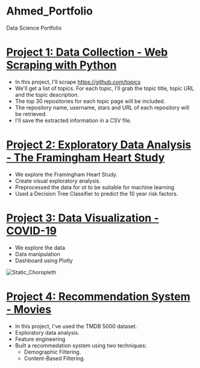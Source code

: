 # Ahmed_Portfolio
Data Science Portfolio

# [Project 1: Data Collection - Web Scraping with Python](https://github.com/ahmedabubakr92/Ahmed_Portfolio/blob/main/Project%201%20-%20Data%20Collection%20-%20Web%20Scraping%20with%20Python.ipynb)
- In this project, I'll scrape https://github.com/topics
- We'll get a list of topics. For each topic, I'll grab the topic title, topic URL and the topic description.
- The top 30 repositories for each topic page will be included.
- The repository name, username, stars and URL of each repository will be retrieved.
- I'll save the extracted information in a CSV file.

# [Project 2: Exploratory Data Analysis - The Framingham Heart Study](https://github.com/ahmedabubakr92/Ahmed_Portfolio/blob/main/Project%202%20-%20Exploratory%20Data%20Analysis.ipynb)

- We explore the Framingham Heart Study.
- Create visual exploratory analysis.
- Preprocessed the data for ot to be suitable for machine learning
- Used a Decision Tree Classifier to predict the 10 year risk factors.

# [Project 3: Data Visualization - COVID-19](https://github.com/ahmedabubakr92/Ahmed_Portfolio/blob/main/Project%203%20-%20Data%20Visualization.ipynb.html)
- We explore the data
- Data manipulation
- Dashboard using Plotly

![Static_Choropleth](/Ahmed_Portfolio/blob/main/static_choropleth.png)

# [Project 4: Recommendation System - Movies](https://github.com/ahmedabubakr92/Ahmed_Portfolio/blob/main/Project%204%20-%20Recommendation%20System%20-%20Movies.ipynb)
- In this project, I've used the TMDB 5000 dataset.
- Exploratory data analysis.
- Feature engineering
- Built a recommedation system using two techniques:
  * Demographic Filtering.
  * Content-Based Filtering.   

